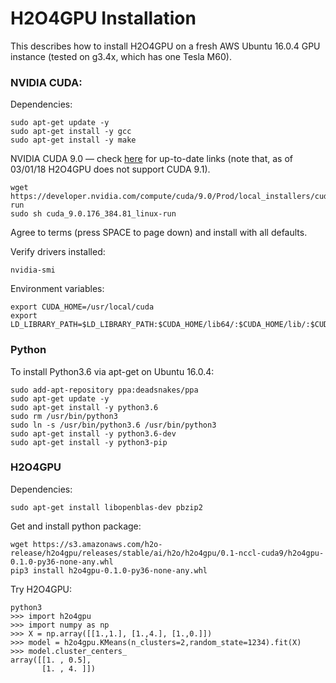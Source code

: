 # H2O4GPU Installation

This describes how to install H2O4GPU on a fresh AWS Ubuntu 16.0.4 GPU instance (tested on g3.4x, which has one Tesla M60).

### NVIDIA CUDA:

Dependencies:

```
sudo apt-get update -y
sudo apt-get install -y gcc
sudo apt-get install -y make
```

NVIDIA CUDA 9.0 — check [here](https://developer.nvidia.com/cuda-downloads) for up-to-date links (note that, as of 03/01/18 H2O4GPU does not support CUDA 9.1).

```
wget https://developer.nvidia.com/compute/cuda/9.0/Prod/local_installers/cuda_9.0.176_384.81_linux-run
sudo sh cuda_9.0.176_384.81_linux-run
```
Agree to terms (press SPACE to page down) and install with all defaults.

Verify drivers installed:

```
nvidia-smi
```

Environment variables:

```
export CUDA_HOME=/usr/local/cuda
export LD_LIBRARY_PATH=$LD_LIBRARY_PATH:$CUDA_HOME/lib64/:$CUDA_HOME/lib/:$CUDA_HOME/extras/CUPTI/lib64
```

### Python

To install Python3.6 via apt-get on Ubuntu 16.0.4:

```
sudo add-apt-repository ppa:deadsnakes/ppa
sudo apt-get update -y
sudo apt-get install -y python3.6
sudo rm /usr/bin/python3
sudo ln -s /usr/bin/python3.6 /usr/bin/python3
sudo apt-get install -y python3.6-dev
sudo apt-get install -y python3-pip
```
### H2O4GPU

Dependencies:

```
sudo apt-get install libopenblas-dev pbzip2
```

Get and install python package:

```
wget https://s3.amazonaws.com/h2o-release/h2o4gpu/releases/stable/ai/h2o/h2o4gpu/0.1-nccl-cuda9/h2o4gpu-0.1.0-py36-none-any.whl
pip3 install h2o4gpu-0.1.0-py36-none-any.whl
```

Try H2O4GPU:

```
python3
>>> import h2o4gpu
>>> import numpy as np
>>> X = np.array([[1.,1.], [1.,4.], [1.,0.]])
>>> model = h2o4gpu.KMeans(n_clusters=2,random_state=1234).fit(X)
>>> model.cluster_centers_
array([[1. , 0.5],
       [1. , 4. ]])
```
